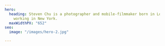 ```yaml
---
hero:
  heading: Steven Chu is a photographer and mobile-filmmaker born in Los Angeles and
    working in New York.
  maxWidthPX: "652"
seo:
  image: "/images/hero-2.jpg"

---
```

